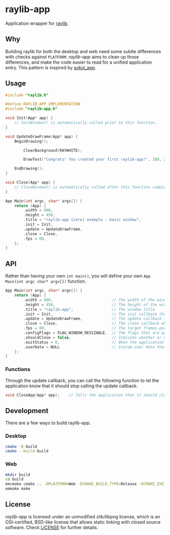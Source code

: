 # raylib-app

Application wrapper for [raylib](https://raylib.com).

## Why

Building raylib for both the desktop and web need some subtle differences with checks against `PLATFORM`. *raylib-app* aims to clean up those differences, and make the code easier to read for a unified application entry. This pattern is inspired by [sokol_app](https://github.com/floooh/sokol#sokol_apph).

## Usage

``` c
#include "raylib.h"

#define RAYLIB_APP_IMPLEMENTATION
#include "raylib-app.h"

void Init(App* app) {
    // InitWindow() is automatically called prior to this function.
}

void UpdateDrawFrame(App* app) {
    BeginDrawing();

        ClearBackground(RAYWHITE);

        DrawText("Congrats! You created your first raylib-app!", 180, 200, 20, LIGHTGRAY);

    EndDrawing();
}

void Close(App* app) {
    // CloseWindow() is automatically called after this function completes.
}

App Main(int argc, char* argv[]) {
    return (App) {
        .width = 800,
        .height = 450,
        .title = "raylib-app [core] example - basic window",
        .init = Init,
        .update = UpdateDrawFrame,
        .close = Close,
        .fps = 60,
    };
}
```

## API

Rather than having your own `int main()`, you will define your own `App Main(int argc char* argv[])` function.

``` c
App Main(int argc, char* argv[]) {
    return (App) {
        .width = 800,                          // The width of the window
        .height = 450,                         // The height of the window
        .title = "raylib-app",                 // The window title
        .init = Init,                          // The init callback that is called when the application initializes
        .update = UpdateDrawFrame,             // The update callback that is called when the application should render
        .close = Close,                        // The close callback which is called when the application is closed
        .fps = 60,                             // The target frames-per-second
        .configFlags = FLAG_WINDOW_RESIZABLE,  // The flags that are passed to SetConfigFlags()
        .shouldClose = false,                  // Indicate whether or not the application should be closed
        .exitStatus = 0,                       // When the application closes, this is the exit status that is returned
        .userData = NULL                       // Custom user data that is passed through all the callbacks
    };
}
```

### Functions

Through the update callback, you can call the following function to let the application know that it should stop calling the update callback.

``` c
void CloseApp(App* app);    // Tells the application that it should close.
```

## Development

There are a few ways to build raylib-app.

### Desktop

``` bash
cmake -B build
cmake --build build
```

### Web

``` bash
mkdir build
cd build
emcmake cmake .. -DPLATFORM=Web -DCMAKE_BUILD_TYPE=Release -DCMAKE_EXE_LINKER_FLAGS="-s USE_GLFW=3"
emmake make
```

## License

*raylib-app* is licensed under an unmodified zlib/libpng license, which is an OSI-certified, BSD-like license that allows static linking with closed source software. Check [LICENSE](LICENSE) for further details.
